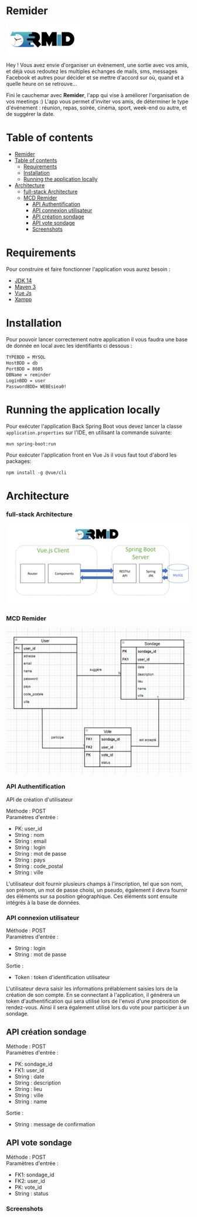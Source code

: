 Remider
=================

<img src="https://github.com/Xeolia/ProgWebMobile/blob/develop/projet-web-mobile/back/src/main/ressources/images/logoRemid.png" width="200">

Hey ! Vous avez envie d'organiser un évènement, une sortie avec vos amis, et déjà vous redoutez les multiples échanges de mails, sms, messages Facebook et autres pour décider et se mettre d'accord sur où, quand et à quelle heure on se retrouve...

Fini le cauchemar avec **Remider**, l'app qui vise à améliorer l'organisation de vos meetings :) 
L'app vous permet d'inviter vos amis, de déterminer le type d'événement : réunion, repas, soirée, cinéma, sport, week-end ou autre, et de suggérer la date.

Table of contents
=================

<!--ts-->
- [Remider](#remider)
- [Table of contents](#table-of-contents)
  -   [Requirements](#requirements)
  -   [Installation](#installation)
  -   [Running the application locally](#running-the-application-locally)
- [Architecture](#architecture)
  - [full-stack Architecture](#full-stack-architecture)
  - [MCD Remider](#mcd-remider)
    * [API Authentification](#api-authentification)
    * [API connexion utilisateur](#api-connexion-utilisateur)
    * [API création sondage](#api-création-sondage)
    * [API vote sondage](#api-vote-sondage)
    + [Screenshots](#screenshots)
<!--te-->
    

Requirements
============

Pour construire et faire fonctionner l'application vous aurez besoin :

- [JDK 14](https://www.oracle.com/java/technologies/javase/jdk14-archive-downloads.html)
- [Maven 3](https://maven.apache.org)
- [Vue Js](https://fr.vuejs.org/v2/guide/installation.html)
- [Xampp](https://www.apachefriends.org/fr/index.html)


Installation
============

Pour pouvoir lancer correctement notre application il vous faudra une base de donnée en local avec les identifiants ci dessous :

```
TYPEBDD = MYSQL
HostBDD = db
PortBDD = 8085
DBName = reminder
LoginBDD = user
PasswordBDD= WEBEsiea0!
```


Running the application locally
============

Pour exécuter l'application Back Spring Boot vous devez lancer la classe `application.properties` sur l'IDE, en utilisant la commande suivante:

```shell
mvn spring-boot:run
```
Pour exécuter l'application front en Vue Js il vous faut tout d'abord les packages:
```shell
npm install -g @vue/cli
```


Architecture
============


### full-stack Architecture

<img src="https://github.com/Xeolia/ProgWebMobile/blob/develop/projet-web-mobile/back/src/main/ressources/images/full-stack.PNG" width="900">



### MCD Remider

![image](https://github.com/Xeolia/ProgWebMobile/blob/develop/projet-web-mobile/back/src/main/ressources/images/mcd.PNG)

### API Authentification

 API de création d'utilisateur

Méthode : POST  
Paramètres d'entrée :
  - PK: user_id
  - String : nom
  - String : email
  - String : login
  - String : mot de passe
  - String : pays
  - String : code_postal
  - String : ville
  
L'utilisateur doit fournir plusieurs champs à l'inscription, tel que son nom, son prénom, un mot de passe choisi, un pseudo, également il devra fournir des éléments sur sa position géographique. Ces éléments sont ensuite intégrés à la base de données.

### API connexion utilisateur

Méthode : POST  
Paramètres d'entrée :
- String : login
- String : mot de passe

Sortie :
- Token : token d'identification utilisateur

L'utilisateur devra saisir les informations prélablement saisies lors de la création de son compte.
En se connectant à l'application, il générera un token d'authentification qui sera utilisé lors de l'envoi d'une proposition de rendez-vous. Ainsi il sera également utilisé  lors du vote pour participer à un sondage.

## API création sondage
Méthode : POST  
Paramètres d'entrée :
- PK: sondage_id
- FK1: user_id
- String : date
- String : description
- String : lieu
- String : ville
- String : name

Sortie :
- String : message de confirmation

## API vote sondage
Méthode : POST  
Paramètres d'entrée :
- FK1: sondage_id
- FK2: user_id
- PK: vote_id
- String : status


### Screenshots


